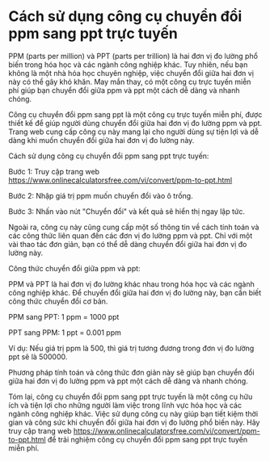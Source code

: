 Cách sử dụng công cụ chuyển đổi ppm sang ppt trực tuyến
=======================================================

PPM (parts per million) và PPT (parts per trillion) là hai đơn vị đo lường phổ biến trong hóa học và các ngành công nghiệp khác. Tuy nhiên, nếu bạn không là một nhà hóa học chuyên nghiệp, việc chuyển đổi giữa hai đơn vị này có thể gây khó khăn. May mắn thay, có một công cụ trực tuyến miễn phí giúp bạn chuyển đổi giữa ppm và ppt một cách dễ dàng và nhanh chóng.

Công cụ chuyển đổi ppm sang ppt là một công cụ trực tuyến miễn phí, được thiết kế để giúp người dùng chuyển đổi giữa hai đơn vị đo lường ppm và ppt. Trang web cung cấp công cụ này mang lại cho người dùng sự tiện lợi và dễ dàng khi muốn chuyển đổi giữa hai đơn vị đo lường này.

Cách sử dụng công cụ chuyển đổi ppm sang ppt trực tuyến:

Bước 1: Truy cập trang web <https://www.onlinecalculatorsfree.com/vi/convert/ppm-to-ppt.html>

Bước 2: Nhập giá trị ppm muốn chuyển đổi vào ô trống.

Bước 3: Nhấn vào nút "Chuyển đổi" và kết quả sẽ hiển thị ngay lập tức.

Ngoài ra, công cụ này cũng cung cấp một số thông tin về cách tính toán và các công thức liên quan đến các đơn vị đo lường ppm và ppt. Chỉ với một vài thao tác đơn giản, bạn có thể dễ dàng chuyển đổi giữa hai đơn vị đo lường này.

Công thức chuyển đổi giữa ppm và ppt:

PPM và PPT là hai đơn vị đo lường khác nhau trong hóa học và các ngành công nghiệp khác. Để chuyển đổi giữa hai đơn vị đo lường này, bạn cần biết công thức chuyển đổi cơ bản.

PPM sang PPT: 1 ppm = 1000 ppt

PPT sang PPM: 1 ppt = 0.001 ppm

Ví dụ: Nếu giá trị ppm là 500, thì giá trị tương đương trong đơn vị đo lường ppt sẽ là 500000.

Phương pháp tính toán và công thức đơn giản này sẽ giúp bạn chuyển đổi giữa hai đơn vị đo lường ppm và ppt một cách dễ dàng và nhanh chóng.

Tóm lại, công cụ chuyển đổi ppm sang ppt trực tuyến là một công cụ hữu ích và tiện lợi cho những người làm việc trong lĩnh vực hóa học và các ngành công nghiệp khác. Việc sử dụng công cụ này giúp bạn tiết kiệm thời gian và công sức khi chuyển đổi giữa hai đơn vị đo lường phổ biến này. Hãy truy cập trang web <https://www.onlinecalculatorsfree.com/vi/convert/ppm-to-ppt.html> để trải nghiệm công cụ chuyển đổi ppm sang ppt trực tuyến miễn phí.